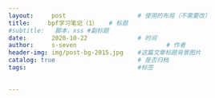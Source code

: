 ```yaml
---
layout:     post   				    # 使用的布局（不需要改）
title:     bpf学习笔记（1）	# 标题 
#subtitle:   脚本，xss #副标题
date:       2020-10-22 				# 时间
author:     s-seven 						# 作者
header-img: img/post-bg-2015.jpg 	#这篇文章标题背景图片
catalog: true 						# 是否归档
tags:								#标签
 

---
```

